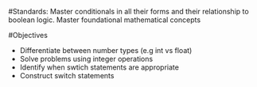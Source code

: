 #Standards:
Master conditionals in all their forms and their relationship to boolean logic.
Master foundational mathematical concepts

#Objectives
* Differentiate between number types (e.g int vs float)
* Solve problems using integer operations
* Identify when swtich statements are appropriate
* Construct switch statements